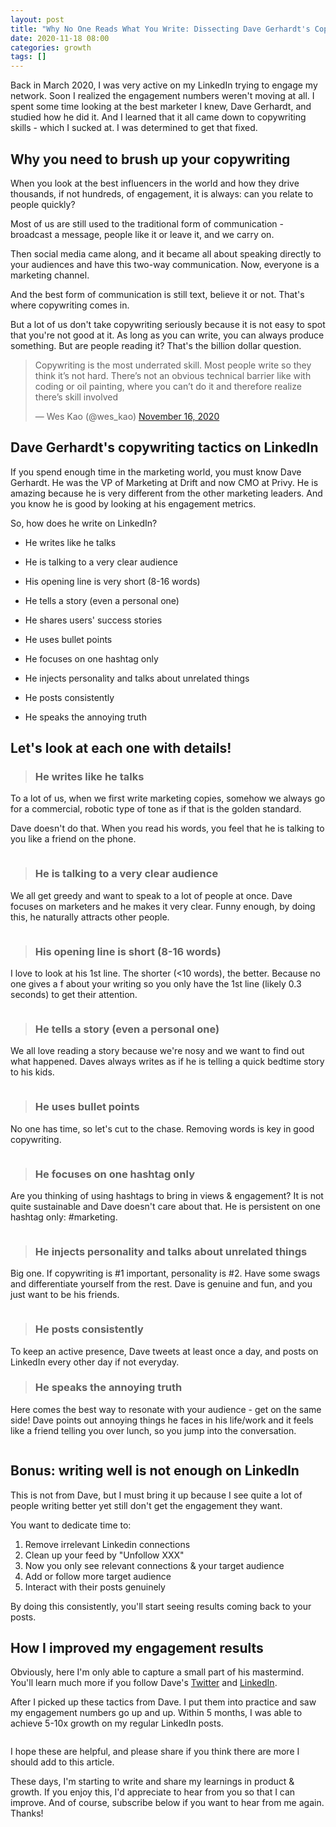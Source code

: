 ```yaml
---
layout: post
title: "Why No One Reads What You Write: Dissecting Dave Gerhardt's Copywriting"
date: 2020-11-18 08:00
categories: growth
tags: []
---
```


Back in March 2020, I was very active on my LinkedIn trying to engage my network. Soon I realized the engagement numbers weren't moving at all. I spent some time looking at the best marketer I knew, Dave Gerhardt, and studied how he did it. And I learned that it all came down to copywriting skills - which I sucked at. I was determined to get that fixed.

## Why you need to brush up your copywriting

When you look at the best influencers in the world and how they drive thousands, if not hundreds, of engagement, it is always: can you relate to people quickly?

Most of us are still used to the traditional form of communication - broadcast a message, people like it or leave it, and we carry on.

Then social media came along, and it became all about speaking directly to your audiences and have this two-way communication. Now, everyone is a marketing channel.

And the best form of communication is still text, believe it or not. That's where copywriting comes in.

But a lot of us don't take copywriting seriously because it is not easy to spot that you're not good at it. As long as you can write, you can always produce something. But are people reading it? That's the billion dollar question.

<div class="content">
	<blockquote class="twitter-tweet"><p lang="en" dir="ltr">Copywriting is the most underrated skill. Most people write so they think it’s not hard. There’s not an obvious technical barrier like with coding or oil painting, where you can’t do it and therefore realize there’s skill involved</p>&mdash; Wes Kao (@wes_kao) <a href="https://twitter.com/wes_kao/status/1328441465073229833?ref_src=twsrc%5Etfw">November 16, 2020</a></blockquote> <script async src="https://platform.twitter.com/widgets.js" charset="utf-8"></script>
</div>

## Dave Gerhardt's copywriting tactics on LinkedIn

If you spend enough time in the marketing world, you must know Dave Gerhardt. He was the VP of Marketing at Drift and now CMO at Privy. He is amazing because he is very different from the other marketing leaders. And you know he is good by looking at his engagement metrics.

So, how does he write on LinkedIn?

- He writes like he talks

- He is talking to a very clear audience

- His opening line is very short (8-16 words)

- He tells a story (even a personal one)

- He shares users' success stories 

- He uses bullet points

- He focuses on one hashtag only

- He injects personality and talks about unrelated things

- He posts consistently

- He speaks the annoying truth


## Let's look at each one with details!

> ### He writes like he talks

To a lot of us, when we first write marketing copies, somehow we always go for a commercial, robotic type of tone as if that is the golden standard.

Dave doesn't do that. When you read his words, you feel that he is talking to you like a friend on the phone.

<img src="{{site.baseurl}}/assets/images/posts/gerhardt-6-min.png" alt="" class="full-image">

> ### He is talking to a very clear audience

We all get greedy and want to speak to a lot of people at once. Dave focuses on marketers and he makes it very clear. Funny enough, by doing this, he naturally attracts other people.

<img src="{{site.baseurl}}/assets/images/posts/gerhardt-1-min.png" alt="" class="full-image">

> ### His opening line is short (8-16 words)

I love to look at his 1st line. The shorter (<10 words), the better. Because no one gives a f about your writing so you only have the 1st line (likely 0.3 seconds) to get their attention.

<img src="{{site.baseurl}}/assets/images/posts/gerhardt-7-min.png" alt="" class="full-image">

> ### He tells a story (even a personal one)

We all love reading a story because we're nosy and we want to find out what happened. Daves always writes as if he is telling a quick bedtime story to his kids.

<img src="{{site.baseurl}}/assets/images/posts/gerhardt-2-min.png" alt="" class="full-image">

> ### He uses bullet points

No one has time, so let's cut to the chase. Removing words is key in good copywriting.

<img src="{{site.baseurl}}/assets/images/posts/gerhardt-8-min.png" alt="" class="full-image">

> ### He focuses on one hashtag only

Are you thinking of using hashtags to bring in views & engagement? It is not quite sustainable and Dave doesn't care about that. He is persistent on one hashtag only: #marketing.

<img src="{{site.baseurl}}/assets/images/posts/gerhardt-9-min.png" alt="" class="full-image">


> ### He injects personality and talks about unrelated things

Big one. If copywriting is #1 important, personality is #2. Have some swags and differentiate yourself from the rest. Dave is genuine and fun, and you just want to be his friends.

<img src="{{site.baseurl}}/assets/images/posts/gerhardt-10-min.png" alt="" class="full-image">

> ### He posts consistently

To keep an active presence, Dave tweets at least once a day, and posts on LinkedIn every other day if not everyday.

> ### He speaks the annoying truth

Here comes the best way to resonate with your audience - get on the same side! Dave points out annoying things he faces in his life/work and it feels like a friend telling you over lunch, so you jump into the conversation.

<img src="{{site.baseurl}}/assets/images/posts/gerhardt-12-min.png" alt="" class="full-image">


## Bonus: writing well is not enough on LinkedIn

This is not from Dave, but I must bring it up because I see quite a lot of people writing better yet still don't get the engagement they want.

You want to dedicate time to:

1. Remove irrelevant Linkedin connections
2. Clean up your feed by "Unfollow XXX"
3. Now you only see relevant connections & your target audience
4. Add or follow more target audience
5. Interact with their posts genuinely

By doing this consistently, you'll start seeing results coming back to your posts.

## How I improved my engagement results

Obviously, here I'm only able to capture a small part of his mastermind. You'll learn much more if you follow Dave's <a href="https://twitter.com/davegerhardt" target="_blank">Twitter</a> and <a href="https://www.linkedin.com/in/davegerhardt/" target="_blank">LinkedIn</a>. 

After I picked up these tactics from Dave. I put them into practice and saw my engagement numbers go up and up. Within 5 months, I was able to achieve 5-10x growth on my regular LinkedIn posts.

<img src="{{site.baseurl}}/assets/images/posts/gerhardt-kevons-results.png" alt="" class="full-image">

I hope these are helpful, and please share if you think there are more I should add to this article.

These days, I'm starting to write and share my learnings in product & growth. If you enjoy this, I'd appreciate to hear from you so that I can improve. And of course, subscribe below if you want to hear from me again. Thanks!




